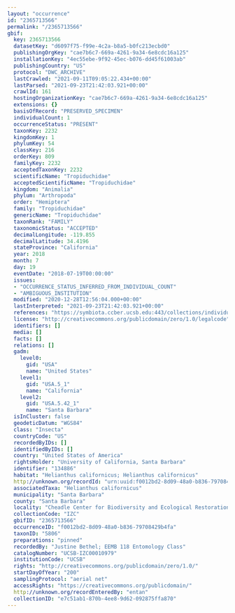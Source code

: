 ```yaml
---
layout: "occurrence"
id: "2365713566"
permalink: "/2365713566"
gbif:
  key: 2365713566
  datasetKey: "d6097f75-f99e-4c2a-b8a5-b0fc213ecbd0"
  publishingOrgKey: "cae7b6c7-669a-4261-9a34-6e8cdc16a125"
  installationKey: "4ec55ebe-9f92-45ec-b076-dd45f61003ab"
  publishingCountry: "US"
  protocol: "DWC_ARCHIVE"
  lastCrawled: "2021-09-11T09:05:22.434+00:00"
  lastParsed: "2021-09-23T21:42:03.921+00:00"
  crawlId: 161
  hostingOrganizationKey: "cae7b6c7-669a-4261-9a34-6e8cdc16a125"
  extensions: {}
  basisOfRecord: "PRESERVED_SPECIMEN"
  individualCount: 1
  occurrenceStatus: "PRESENT"
  taxonKey: 2232
  kingdomKey: 1
  phylumKey: 54
  classKey: 216
  orderKey: 809
  familyKey: 2232
  acceptedTaxonKey: 2232
  scientificName: "Tropiduchidae"
  acceptedScientificName: "Tropiduchidae"
  kingdom: "Animalia"
  phylum: "Arthropoda"
  order: "Hemiptera"
  family: "Tropiduchidae"
  genericName: "Tropiduchidae"
  taxonRank: "FAMILY"
  taxonomicStatus: "ACCEPTED"
  decimalLongitude: -119.855
  decimalLatitude: 34.4196
  stateProvince: "California"
  year: 2018
  month: 7
  day: 19
  eventDate: "2018-07-19T00:00:00"
  issues:
  - "OCCURRENCE_STATUS_INFERRED_FROM_INDIVIDUAL_COUNT"
  - "AMBIGUOUS_INSTITUTION"
  modified: "2020-12-28T12:56:04.000+00:00"
  lastInterpreted: "2021-09-23T21:42:03.921+00:00"
  references: "https://symbiota.ccber.ucsb.edu:443/collections/individual/index.php?occid=134886"
  license: "http://creativecommons.org/publicdomain/zero/1.0/legalcode"
  identifiers: []
  media: []
  facts: []
  relations: []
  gadm:
    level0:
      gid: "USA"
      name: "United States"
    level1:
      gid: "USA.5_1"
      name: "California"
    level2:
      gid: "USA.5.42_1"
      name: "Santa Barbara"
  isInCluster: false
  geodeticDatum: "WGS84"
  class: "Insecta"
  countryCode: "US"
  recordedByIDs: []
  identifiedByIDs: []
  country: "United States of America"
  rightsHolder: "University of California, Santa Barbara"
  identifier: "134886"
  habitat: "Helianthus californicus; Helianthus californicus"
  http://unknown.org/recordId: "urn:uuid:f0012bd2-8d09-48a0-b836-79708429b4fa"
  associatedTaxa: "Helianthus californicus"
  municipality: "Santa Barbara"
  county: "Santa Barbara"
  locality: "Cheadle Center for Biodiversity and Ecological Restoration"
  collectionCode: "IZC"
  gbifID: "2365713566"
  occurrenceID: "f0012bd2-8d09-48a0-b836-79708429b4fa"
  taxonID: "5806"
  preparations: "pinned"
  recordedBy: "Justine Bethel; EEMB 118 Entomology Class"
  catalogNumber: "UCSB-IZC00010979"
  institutionCode: "UCSB"
  rights: "http://creativecommons.org/publicdomain/zero/1.0/"
  startDayOfYear: "200"
  samplingProtocol: "aerial net"
  accessRights: "https://creativecommons.org/publicdomain/"
  http://unknown.org/recordEnteredBy: "entan"
  collectionID: "e7c51ab1-870b-4ee8-9d62-092875ffa870"
---
```


